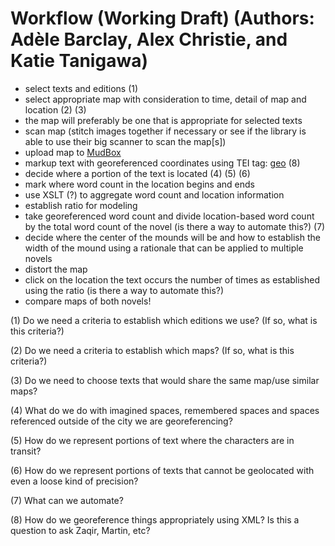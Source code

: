 # Workflow (Working Draft) (Authors: Adèle Barclay, Alex Christie, and Katie Tanigawa)

* select texts and editions (1) 
* select appropriate map with consideration to time, detail of map and location (2) (3)
* the map will preferably be one that is appropriate for selected texts
* scan map (stitch images together if necessary or see if the library is able to use their big scanner to scan the map[s])
* upload map to [MudBox](http://www.autodesk.com/products/mudbox/overview)
* markup text with georeferenced coordinates using TEI tag: [geo](http://www.tei-c.org/release/doc/tei-p5-doc/en/html/ref-geo.html) (8)  
* decide where a portion of the text is located (4) (5) (6)
* mark where word count in the location begins and ends
* use XSLT (?) to aggregate word count and location information
* establish ratio for modeling
* take georeferenced word count and divide location-based word count by the total word count of the novel (is there a way to automate this?) (7)
* decide where the center of the mounds will be and how to establish the width of the mound using a rationale that can be applied to multiple novels
* distort the map
* click on the location the text occurs the number of times as established using the ratio (is there a way to automate this?)
* compare maps of both novels! 

(1) Do we need a criteria to establish which editions we use? (If so, what is this criteria?)

(2) Do we need a criteria to establish which maps? (If so, what is this criteria?)

(3) Do we need to choose texts that would share the same map/use similar maps?

(4) What do we do with imagined spaces, remembered spaces and spaces referenced outside of the city we are georeferencing?

(5) How do we represent portions of text where the characters are in transit? 

(6) How do we represent portions of texts that cannot be geolocated with even a loose kind of precision? 

(7) What can we automate?

(8) How do we georeference things appropriately using XML? Is this a question to ask Zaqir, Martin, etc?

